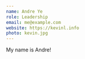 ```yaml
---
name: Andre Ye
role: Leadership
email: me@example.com
website: https://kevinl.info
photo: kevin.jpg
---
```


My name is Andre!
